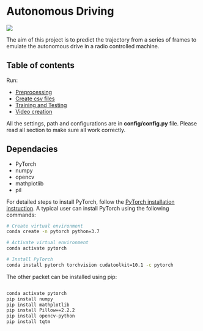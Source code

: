 # Autonomous Driving

![](model.gif)



The aim of this project is to predict the trajectory from a series of frames to emulate the autonomous drive in a radio controlled machine.

## Table of contents

Run:

- [Preprocessing](datasets/image_dataset/README.md)
- [Create csv files](datasets/csv_dataset/README.md)
- [Training and Testing](models/README.md)
- [Video creation](videos/README.md)

All the settings, path and configurations are in **config/config.py** file. Please read all section to make sure all work correctly.

## Dependacies

- PyTorch
- numpy
- opencv
- mathplotlib
- pil

For detailed steps to install PyTorch, follow the [PyTorch installation instruction](https://pytorch.org/get-started/locally/). A typical user can install PyTorch using the following commands:

```bash
# Create virtual environment
conda create -n pytorch python=3.7

# Activate virtual environment
conda activate pytorch

# Install PyTorch
conda install pytorch torchvision cudatoolkit=10.1 -c pytorch

```

The other packet can be installed using pip:

```bash

conda activate pytorch
pip install numpy
pip install mathplotlib
pip install Pillow==2.2.2
pip install opencv-python
pip install tqtm

```
    
